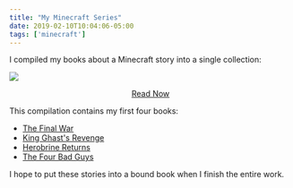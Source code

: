 ```yaml
---
title: "My Minecraft Series"
date: 2019-02-10T10:04:06-05:00
tags: ['minecraft']
---
```


I compiled my books about a Minecraft story into a single collection: 

[![](img/minecraft-series.jpg)](https://minecraft-series.netlify.com/)

<center><a href="https://minecraft-series.netlify.com/" class="button">Read Now</a></center>

This compilation contains my first four books:

* [The Final War](https://finalwar.netlify.com/)
* [King Ghast's Revenge](https://king-ghast.netlify.com/)
* [Herobrine Returns](https://herobrine-returns.netlify.com/)
* [The Four Bad Guys](https://the-four-bad-guys.netlify.com/)

I hope to put these stories into a bound book when I finish the entire work.
